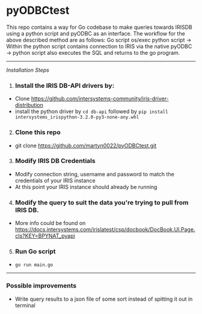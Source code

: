 # pyODBCtest
This repo contains a way for Go codebase to make queries towards IRISDB using a python script and pyODBC as an interface. 
The workflow for the above described method are as follows: Go script os/exec python script -> Within the python script contains connection to IRIS via the native pyODBC -> python script also executes the SQL and returns to the go program. 

***
*Installation Steps*

1. ### Install the IRIS DB-API drivers by:
- Clone https://github.com/intersystems-community/iris-driver-distribution
- install the python driver by ```cd db-api``` followed by ```pip install intersystems_irispython-3.2.0-py3-none-any.whl```

2. ### Clone this repo 
- git clone https://github.com/martyn0022/pyODBCtest.git

3. ### Modify IRIS DB Credentials
- Modify connection string, username and password to match the credentials of your IRIS instance 
- At this point your IRIS instance should already be running

4. ### Modify the query to suit the data you're trying to pull from IRIS DB. 
- More info could be found on https://docs.intersystems.com/irislatest/csp/docbook/DocBook.UI.Page.cls?KEY=BPYNAT_pyapi

5. ### Run Go script
-  ```go run main.go```


***

### Possible improvements
* Write query results to a json file of some sort instead of spitting it out in terminal
